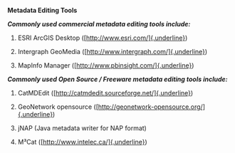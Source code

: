 **Metadata Editing Tools**

***Commonly used commercial metadata editing tools include:***

1.  ESRI ArcGIS Desktop ([http://www.esri.com/]{.underline})

2.  Intergraph GeoMedia ([http://www.intergraph.com/]{.underline})

3.  MapInfo Manager ([http://www.pbinsight.com/]{.underline})

***Commonly used Open Source / Freeware metadata editing tools include:***

1.  CatMDEdit ([http://catmdedit.sourceforge.net/]{.underline})

2.  GeoNetwork opensource ([http://geonetwork-opensource.org/]{.underline})

3.  jNAP (Java metadata writer for NAP format)

4.  M³Cat ([http://www.intelec.ca/]{.underline})
